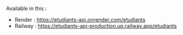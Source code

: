 Available in this :
- Render : https://etudiants-api.onrender.com/etudiants
- Railway : https://etudiants-api-production.up.railway.app/etudiants
